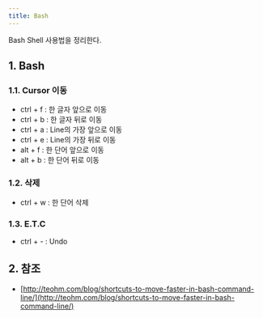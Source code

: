 ```yaml
---
title: Bash
---
```


Bash Shell 사용법을 정리한다.

## 1. Bash

### 1.1. Cursor 이동 

* ctrl + f : 한 글자 앞으로 이동
* ctrl + b : 한 글자 뒤로 이동
* ctrl + a : Line의 가장 앞으로 이동
* ctrl + e : Line의 가장 뒤로 이동
* alt + f : 한 단어 앞으로 이동
* alt + b : 한 단어 뒤로 이동

### 1.2. 삭제

* ctrl + w : 한 단어 삭제

### 1.3. E.T.C

* ctrl + - : Undo

## 2. 참조

* [http://teohm.com/blog/shortcuts-to-move-faster-in-bash-command-line/](http://teohm.com/blog/shortcuts-to-move-faster-in-bash-command-line/)